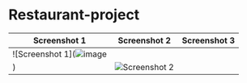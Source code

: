 # Restaurant-project

| Screenshot 1 | Screenshot 2 | Screenshot 3 |
|--------------|--------------|--------------|
| ![Screenshot 1](![image](https://github.com/vtnghia16/Restaurant-project/assets/80100031/c3f440e1-fca9-4e05-b826-70fb179d56ed)
) | ![Screenshot 2](https://github.com/nptruong01/08CNPM_Nhom5_CuoiKy/assets/113322089/3ac83071-87a6-49f3-9c3d-9f51252efd0f) |
